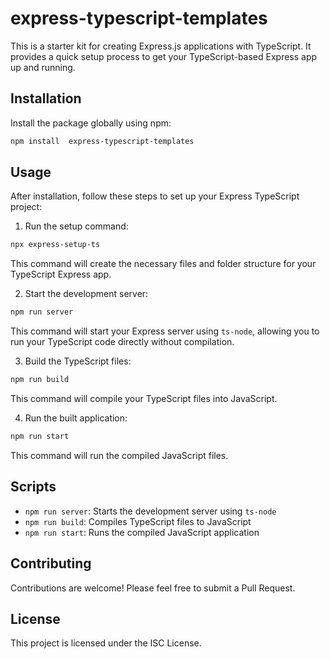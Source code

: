 # express-typescript-templates

This is a starter kit for creating Express.js applications with TypeScript. It provides a quick setup process to get your TypeScript-based Express app up and running.

## Installation

Install the package globally using npm:

```bash
npm install  express-typescript-templates
```

## Usage

After installation, follow these steps to set up your Express TypeScript project:

1. Run the setup command:

```bash
npx express-setup-ts
```

This command will create the necessary files and folder structure for your TypeScript Express app.

2. Start the development server:

```bash
npm run server
```

This command will start your Express server using `ts-node`, allowing you to run your TypeScript code directly without compilation.

3. Build the TypeScript files:

```bash
npm run build
```

This command will compile your TypeScript files into JavaScript.

4. Run the built application:

```bash
npm run start
```

This command will run the compiled JavaScript files.

## Scripts

- `npm run server`: Starts the development server using `ts-node`
- `npm run build`: Compiles TypeScript files to JavaScript
- `npm run start`: Runs the compiled JavaScript application

## Contributing

Contributions are welcome! Please feel free to submit a Pull Request.

## License

This project is licensed under the ISC License.
